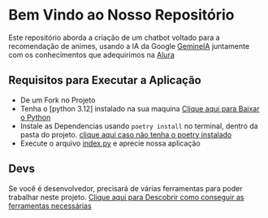 # Bem Vindo ao Nosso Repositório

Este repositório aborda a criação de um chatbot voltado para a recomendação de animes, usando a IA da Google [GemineIA](https://gemini.google.com/app/88feceb1a588d047) juntamente com os conhecimentos que adequirimos na [Alura](www.alura.com.br)

## Requisitos para Executar a Aplicação

- De um Fork no Projeto
- Tenha o [python 3.12] instalado na sua maquina [Clique aqui para Baixar o Python](https://www.python.org/downloads/)
- Instale as Dependencias usando `poetry install` no terminal, dentro da pasta do projeto. [clique aqui caso não tenha o poetry instalado](https://github.com/mauriciobenjamin700/Poetry-Learning)
- Execute o arquivo [index.py](index.py) e aprecie nossa aplicação

## Devs

Se você é desenvolvedor, precisará de várias ferramentas para poder trabalhar neste projeto. [Clique aqui para Descobrir como conseguir as ferramentas necessárias](Docs/help-for-devs.md)

